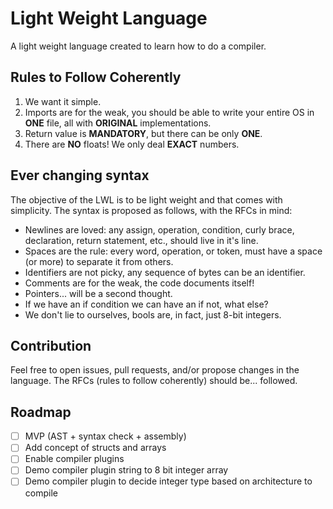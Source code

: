# Light Weight Language

A light weight language created to learn how to do a compiler.

## Rules to Follow Coherently
1. We want it simple.
2. Imports are for the weak, you should be able to write your entire OS in **ONE** file, all with **ORIGINAL** implementations.
3. Return value is **MANDATORY**, but there can be only **ONE**.
4. There are **NO** floats! We only deal **EXACT** numbers.

## Ever changing syntax

The objective of the LWL is to be light weight and that comes with simplicity. The syntax is proposed as follows, with the RFCs in mind:
* Newlines are loved: any assign, operation, condition, curly brace, declaration, return statement, etc., should live in it's line.
* Spaces are the rule: every word, operation, or token, must have a space (or more) to separate it from others.
* Identifiers are not picky, any sequence of bytes can be an identifier.
* Comments are for the weak, the code documents itself!
* Pointers... will be a second thought.
* If we have an if condition we can have an if not, what else?
* We don't lie to ourselves, bools are, in fact, just 8-bit integers.

## Contribution

Feel free to open issues, pull requests, and/or propose changes in the language. The RFCs (rules to follow coherently) should be... followed.

## Roadmap

- [ ] MVP (AST + syntax check + assembly)
- [ ] Add concept of structs and arrays
- [ ] Enable compiler plugins
- [ ] Demo compiler plugin string to 8 bit integer array
- [ ] Demo compiler plugin to decide integer type based on architecture to compile